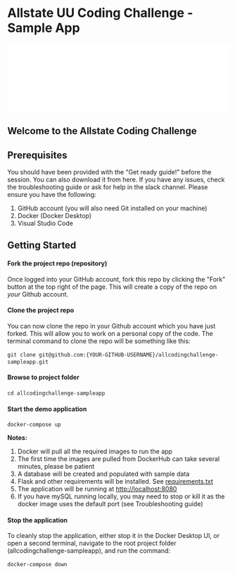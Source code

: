 # Allstate UU Coding Challenge - Sample App

![AllState](img/ani_hands_logo.png)

## Welcome to the Allstate Coding Challenge


## Prerequisites
You should have been provided with the "Get ready guide!" before the session.  You can also
download it from here.  If you have any issues, check the troubleshooting guide or ask for
help in the slack channel.  Please ensure you have the following:

1.  GitHub account (you will also need Git installed on your machine)
2.  Docker (Docker Desktop)
3.  Visual Studio Code

## Getting Started

#### Fork the project repo (repository)
Once logged into your GitHub account, fork this repo by clicking the "Fork" button at the top
right of the page. This will create a copy of the repo on _your_ Github account.

#### Clone the project repo
You can now clone the repo in your Github account which you have just forked. This will allow
you to work on a personal copy of the code.  The terminal command to clone the repo will be
something like this:

```
git clone git@github.com:{YOUR-GITHUB-USERNAME}/allcodingchallenge-sampleapp.git
```

#### Browse to project folder
```
cd allcodingchallenge-sampleapp
```

#### Start the demo application

```
docker-compose up
```

**Notes:**

1.  Docker will pull all the required images to run the app
2.  The first time the images are pulled from DockerHub can take several minutes, please
be patient
3.  A database will be created and populated with sample data
4.  Flask and other requirements will be installed. See [requirements.txt](requirements.txt)
5.  The application will be running at [http://localhost:8080](http://localhost:8080)
6.  If you have mySQL running locally, you may need to stop or kill it as the docker image
uses the default port (see Troubleshooting guide)

#### Stop the application
 
 To cleanly stop the application, either stop it in the Docker Desktop UI, or open a second
 terminal, navigate to the root project folder (allcodingchallenge-sampleapp), and run the
 command:

 ```
docker-compose down
 ```
